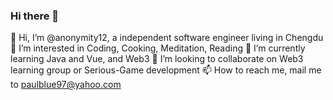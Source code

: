 ### Hi there 👋

👋 Hi, I’m @anonymity12, a independent software engineer living in Chengdu
👀 I’m interested in Coding, Cooking, Meditation, Reading
🌱 I’m currently learning Java and Vue, and Web3
💞️ I’m looking to collaborate on Web3 learning group or Serious-Game development
📫 How to reach me, mail me to paulblue97@yahoo.com

<!--
**anonymity12/anonymity12** is a ✨ _special_ ✨ repository because its `README.md` (this file) appears on your GitHub profile.

Here are some ideas to get you started:

- 🔭 I’m currently working on ...
- 🌱 I’m currently learning ...
- 👯 I’m looking to collaborate on ...
- 🤔 I’m looking for help with ...
- 💬 Ask me about ...
- 📫 How to reach me: ...
- 😄 Pronouns: ...
- ⚡ Fun fact: ...
-->
